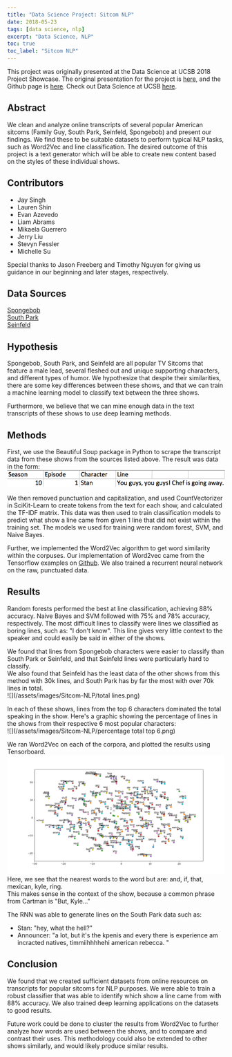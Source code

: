 ```yaml
---
title: "Data Science Project: Sitcom NLP"
date: 2018-05-23
tags: [data science, nlp]
excerpt: "Data Science, NLP"
toc: true
toc_label: "Sitcom NLP"
---
```


This project was originally presented at the Data Science at UCSB 2018 Project Showcase. The original presentation for the project is [here](https://docs.google.com/presentation/d/1tm_tGSa-2cQLT_X32dEF-ixEbu37GI1b3ztElJZmI3I/edit?usp=sharing), and the Github page is [here](https://github.com/JayDSingh/SpongeGuyParkFeld). Check out Data Science at UCSB [here](http://datascienceucsb.org/).

## Abstract
We clean and analyze online transcripts of several popular American sitcoms (Family Guy, South Park, Seinfeld, Spongebob) and present our findings.
We find these to be suitable datasets to perform typical NLP tasks, such as Word2Vec and line classification.
The desired outcome of this project is a text generator which will be able to create new content based on the styles of these individual shows.

## Contributors

- Jay Singh
- Lauren Shin
- Evan Azevedo
- Liam Abrams
- Mikaela Guerrero
- Jerry Liu
- Stevyn Fessler
- Michelle Su

Special thanks to Jason Freeberg and Timothy Nguyen for giving us guidance in our beginning and later stages, respectively.

## Data Sources

[Spongebob](http://spongebob.wikia.com/wiki/List_of_transcripts#Season)  
[South Park](https://www.kaggle.com/tovarischsukhov/southparklines)  
[Seinfeld](http://www.seinfeldscripts.com/)  

## Hypothesis

Spongebob, South Park, and Seinfeld are all popular TV Sitcoms that feature a male lead,
several fleshed out and unique supporting characters, and different types of humor.
We hypothesize that despite their similarities, there are some key differences between these shows, and that we can train a machine learning model to classify text between the three shows.  

Furthermore, we believe that we can mine enough data in the text transcripts of these shows to use deep learning methods.

## Methods

First, we use the Beautiful Soup package in Python to scrape the transcript data from these shows from the sources listed above.
The result was data in the form:  
![](/assets/images/Sitcom-NLP/data_example.png)    

We then removed punctuation and capitalization, and used CountVectorizer in SciKit-Learn to create tokens from the text for each show, and calculated the TF-IDF matrix.
This data was then used to train classification models to predict what show a line came from given 1 line that did not exist within the training set.
The models we used for training were random forest, SVM, and Naive Bayes.  

Further, we implemented the Word2Vec algorithm to get word similarity within the corpuses.
Our implementation of Word2vec came from the Tensorflow examples on [Github](https://github.com/aymericdamien/TensorFlow-Examples/blob/master/examples/2_BasicModels/word2vec.py).
We also trained a recurrent neural network on the raw, punctuated data.

## Results

Random forests performed the best at line classification, achieving 88% accuracy.
Naive Bayes and SVM followed with 75% and 78% accuracy, respectively.
The most difficult lines to classify were lines we classified as boring lines, such as: "I don't know". This line gives very little context to the speaker and could easily be said in either of the shows.  

We found that lines from Spongebob characters were easier to classify than South Park or Seinfeld, and that Seinfeld lines were particularly hard to classify.   
We also found that Seinfeld has the least data of the other shows from this method with 30k lines, and South Park has by far the most with over 70k lines in total.  
![](/assets/images/Sitcom-NLP/total lines.png)  

In each of these shows, lines from the top 6 characters dominated the total speaking in the show.
Here's a graphic showing the percentage of lines in the shows from their respective 6 most popular characters:  
![](/assets/images/Sitcom-NLP/percentage total top 6.png)  

We ran Word2Vec on each of the corpora, and plotted the results using Tensorboard.  
![](/assets/images/Sitcom-NLP/southpark_vectors.png)    
Here, we see that the nearest words to the word but are: and, if, that, mexican, kyle, ring.  
This makes sense in the context of the show, because a common phrase from Cartman is "But, Kyle..."  

The RNN was able to generate lines on the South Park data such as:
* Stan: "hey, what the hell?"
* Announcer: "a lot, but it's the kpenis
and every there is experience am incracted natives, timmiihhhhehi american rebecca. "

## Conclusion

We found that we created sufficient datasets from online resources on transcripts for popular sitcoms for NLP purposes.
We were able to train a robust classifier that was able to identify which show a line came from with 88% accuracy.
We also trained deep learning applications on the datasets to good results.  

Future work could be done to cluster the results from Word2Vec to further analyze how words are used between the shows, and to compare and contrast their uses.
This methodology could also be extended to other shows similarly, and would likely produce similar results.
